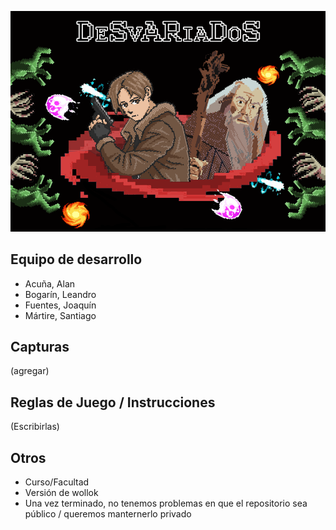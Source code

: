 ![](assets/MenuReadMe.png)

## Equipo de desarrollo

- Acuña, Alan
- Bogarín, Leandro
- Fuentes, Joaquín
- Mártire, Santiago

## Capturas

(agregar)

## Reglas de Juego / Instrucciones

(Escribirlas)


## Otros

- Curso/Facultad
- Versión de wollok
- Una vez terminado, no tenemos problemas en que el repositorio sea público / queremos manternerlo privado
